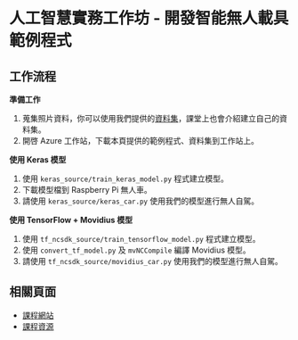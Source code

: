 # 人工智慧實務工作坊 - 開發智能無人載具範例程式

## 工作流程

**準備工作**

1. 蒐集照片資料，你可以使用我們提供的[資料集](https://drive.google.com/drive/folders/15MIhANzTe6-Tp55Mc-AFZMpaClvDItQv)，課堂上也會介紹建立自己的資料集。
2. 開啓 Azure 工作站，下載本頁提供的範例程式、資料集到工作站上。

**使用 Keras 模型**

1. 使用 `keras_source/train_keras_model.py` 程式建立模型。
2. 下載模型檔到 Raspberry Pi 無人車。
3. 請使用 `keras_source/keras_car.py` 使用我們的模型進行無人自駕。

**使用 TensorFlow + Movidius 模型**

1. 使用 `tf_ncsdk_source/train_tensorflow_model.py` 程式建立模型。
2. 使用 `convert_tf_model.py` 及 `mvNCCompile` 編譯 Movidius 模型。
3. 請使用 `tf_ncsdk_source/movidius_car.py` 使用我們的模型進行無人自駕。

## 相關頁面

- [課程網站](https://www.microsoft.com/taiwan/mstechmrt/mtchandsonlab/ai/08/)
- [課程資源](https://1drv.ms/f/s!AtbELczhnVAca08fYghS639MWFE)
